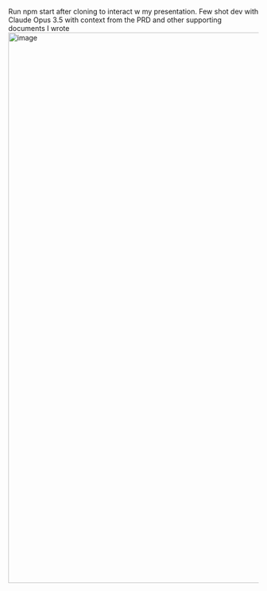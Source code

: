 Run npm start after cloning to interact w my presentation. Few shot dev with Claude Opus 3.5 with context from the PRD and other supporting documents I wrote
<img width="1109" alt="image" src="https://github.com/user-attachments/assets/fee92674-6779-4877-ac7c-951e71f63a68">
